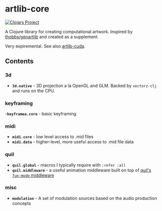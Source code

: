 # artlib-core
[![Clojars Project](https://img.shields.io/clojars/v/com.dedovic/artlib-core.svg)](https://clojars.org/com.dedovic/artlib-core)

A Clojure library for creating computational artwork. Inspired by [thobbs/genartlib](https://github.com/thobbs/genartlib) and created as a supplement.

Very expiremental. See also [artlib-cuda](https://github.com/sdedovic/artlib-cuda).

## Contents 
### 3d
- **`3d.native`** - 3D projection a la OpenGL and GLM. Backed by `vectorz-clj` and runs on the CPU.

### keyframing
-**`keyframea.core`** - basic keyframing

### midi
- **`midi.core`** - low level access to .mid files
- **`midi.data`** - higher-level, more useful access to .mid file data

### quil
- **`quil.global`** - macros I typically require with `:refer :all`
- **`quil.middleware`** - a useful animation middleware built on top of [quil's `fun-mode` middleware](https://github.com/quil/quil/wiki/Functional-mode-%28fun-mode%29)

### misc
- **`modulation`** - A set of modulation sources based on the audio production concepts

